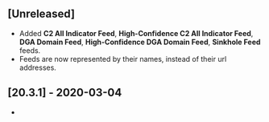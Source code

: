 ## [Unreleased]
- Added **C2 All Indicator Feed**, **High-Confidence C2 All Indicator Feed**, **DGA Domain Feed**, **High-Confidence DGA Domain Feed**, **Sinkhole Feed** feeds.
- Feeds are now represented by their names, instead of their url addresses.


## [20.3.1] - 2020-03-04
-
